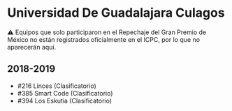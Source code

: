 # Universidad De Guadalajara Culagos

:warning: Equipos que solo participaron en el Repechaje del Gran Premio de México no están registrados oficialmente en el ICPC, por lo que no aparecerán aquí.

## 2018-2019

- #216 Linces (Clasificatorio)
- #385 Smart Code (Clasificatorio)
- #394 Los Eskutia (Clasificatorio)


